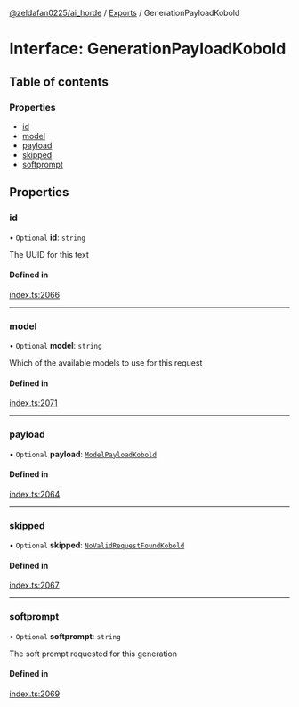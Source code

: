 [@zeldafan0225/ai_horde](../README.md) / [Exports](../modules.md) / GenerationPayloadKobold

# Interface: GenerationPayloadKobold

## Table of contents

### Properties

- [id](GenerationPayloadKobold.md#id)
- [model](GenerationPayloadKobold.md#model)
- [payload](GenerationPayloadKobold.md#payload)
- [skipped](GenerationPayloadKobold.md#skipped)
- [softprompt](GenerationPayloadKobold.md#softprompt)

## Properties

### id

• `Optional` **id**: `string`

The UUID for this text

#### Defined in

[index.ts:2066](https://github.com/ZeldaFan0225/ai_horde/blob/c593245/index.ts#L2066)

___

### model

• `Optional` **model**: `string`

Which of the available models to use for this request

#### Defined in

[index.ts:2071](https://github.com/ZeldaFan0225/ai_horde/blob/c593245/index.ts#L2071)

___

### payload

• `Optional` **payload**: [`ModelPayloadKobold`](ModelPayloadKobold.md)

#### Defined in

[index.ts:2064](https://github.com/ZeldaFan0225/ai_horde/blob/c593245/index.ts#L2064)

___

### skipped

• `Optional` **skipped**: [`NoValidRequestFoundKobold`](NoValidRequestFoundKobold.md)

#### Defined in

[index.ts:2067](https://github.com/ZeldaFan0225/ai_horde/blob/c593245/index.ts#L2067)

___

### softprompt

• `Optional` **softprompt**: `string`

The soft prompt requested for this generation

#### Defined in

[index.ts:2069](https://github.com/ZeldaFan0225/ai_horde/blob/c593245/index.ts#L2069)
